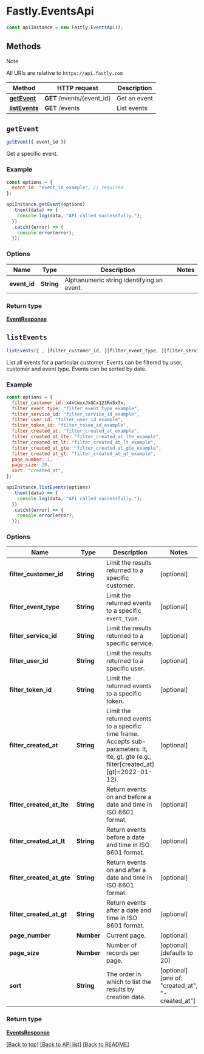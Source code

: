 # Fastly.EventsApi

```javascript
const apiInstance = new Fastly.EventsApi();
```
## Methods

> [!NOTE]
> All URIs are relative to `https://api.fastly.com`

Method | HTTP request | Description
------ | ------------ | -----------
[**getEvent**](EventsApi.md#getEvent) | **GET** /events/{event_id} | Get an event
[**listEvents**](EventsApi.md#listEvents) | **GET** /events | List events


## `getEvent`

```javascript
getEvent({ event_id })
```

Get a specific event.

### Example

```javascript
const options = {
  event_id: "event_id_example", // required
};

apiInstance.getEvent(options)
  .then((data) => {
    console.log(data, "API called successfully.");
  })
  .catch((error) => {
    console.error(error);
  });
```

### Options

Name | Type | Description  | Notes
------------- | ------------- | ------------- | -------------
**event_id** | **String** | Alphanumeric string identifying an event. |

### Return type

[**EventResponse**](EventResponse.md)


## `listEvents`

```javascript
listEvents({ , [filter_customer_id, ][filter_event_type, ][filter_service_id, ][filter_user_id, ][filter_token_id, ][filter_created_at, ][filter_created_at_lte, ][filter_created_at_lt, ][filter_created_at_gte, ][filter_created_at_gt, ][page_number, ][page_size, ][sort] })
```

List all events for a particular customer. Events can be filtered by user, customer and event type. Events can be sorted by date.

### Example

```javascript
const options = {
  filter_customer_id: x4xCwxxJxGCx123Rx5xTx,
  filter_event_type: "filter_event_type_example",
  filter_service_id: "filter_service_id_example",
  filter_user_id: "filter_user_id_example",
  filter_token_id: "filter_token_id_example",
  filter_created_at: "filter_created_at_example",
  filter_created_at_lte: "filter_created_at_lte_example",
  filter_created_at_lt: "filter_created_at_lt_example",
  filter_created_at_gte: "filter_created_at_gte_example",
  filter_created_at_gt: "filter_created_at_gt_example",
  page_number: 1,
  page_size: 20,
  sort: "created_at",
};

apiInstance.listEvents(options)
  .then((data) => {
    console.log(data, "API called successfully.");
  })
  .catch((error) => {
    console.error(error);
  });
```

### Options

Name | Type | Description  | Notes
------------- | ------------- | ------------- | -------------
**filter_customer_id** | **String** | Limit the results returned to a specific customer. | [optional]
**filter_event_type** | **String** | Limit the returned events to a specific `event_type`. | [optional]
**filter_service_id** | **String** | Limit the results returned to a specific service. | [optional]
**filter_user_id** | **String** | Limit the results returned to a specific user. | [optional]
**filter_token_id** | **String** | Limit the returned events to a specific token. | [optional]
**filter_created_at** | **String** | Limit the returned events to a specific time frame. Accepts sub-parameters: lt, lte, gt, gte (e.g., filter[created_at][gt]&#x3D;2022-01-12).  | [optional]
**filter_created_at_lte** | **String** | Return events on and before a date and time in ISO 8601 format.  | [optional]
**filter_created_at_lt** | **String** | Return events before a date and time in ISO 8601 format.  | [optional]
**filter_created_at_gte** | **String** | Return events on and after a date and time in ISO 8601 format.  | [optional]
**filter_created_at_gt** | **String** | Return events after a date and time in ISO 8601 format.  | [optional]
**page_number** | **Number** | Current page. | [optional]
**page_size** | **Number** | Number of records per page. | [optional] [defaults to 20]
**sort** | **String** | The order in which to list the results by creation date. | [optional] [one of: "created_at", "-created_at"]

### Return type

[**EventsResponse**](EventsResponse.md)


[[Back to top]](#) [[Back to API list]](../../README.md#endpoints)
[[Back to README]](../../README.md)
